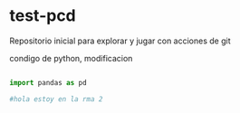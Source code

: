 # test-pcd
Repositorio inicial para explorar y jugar con acciones de git

condigo de python, modificacion 
```python 

import pandas as pd

#hola estoy en la rma 2
```
